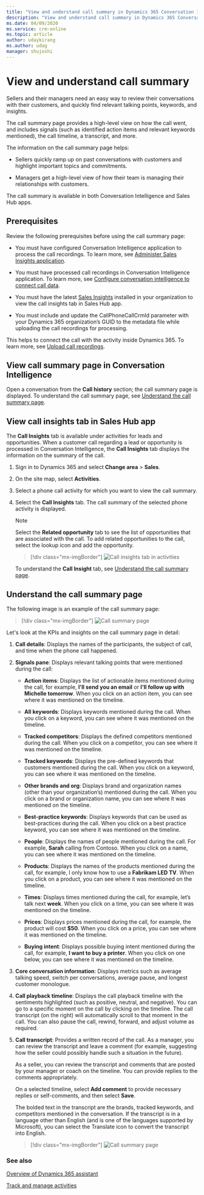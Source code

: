 ```yaml
---
title: "View and understand call summary in Dynamics 365 Conversation Intelligence | MicrosoftDocs"
description: "View and understand call summary in Dynamics 365 Conversation Intelligence."
ms.date: 04/09/2020
ms.service: crm-online
ms.topic: article
author: udaykirang
ms.author: udag
manager: shujoshi
---
```


# View and understand call summary  

Sellers and their managers need an easy way to review their conversations with their customers, and quickly find relevant talking points, keywords, and insights.

The call summary page provides a high-level view on how the call went, and includes signals (such as identified action items and relevant keywords mentioned), the call timeline, a transcript, and more.

The information on the call summary page helps:

- Sellers quickly ramp up on past conversations with customers and highlight important topics and commitments.

- Managers get a high-level view of how their team is managing their relationships with customers.

The call summary is available in both Conversation Intelligence and Sales Hub apps.

## Prerequisites

Review the following prerequisites before using the call summary page:

- You must have configured Conversation Intelligence application to process the call recordings. To learn more, see [Administer Sales Insights application](intro-admin-guide-sales-insights.md#administer-sales-insights-application).

- You must have processed call recordings in Conversation Intelligence application. To learn more, see [Configure conversation intelligence to connect call data](configure-conversation-intelligence-call-data.md).

- You must have the latest [Sales Insights](https://appsource.microsoft.com/product/dynamics-365/mscrm.70b76f06-f739-4808-bd58-b5674a0a42d4?tab=Overview) installed in your organization to view the call insights tab in Sales Hub app. 

- You must include and update the CallPhoneCallCrmId parameter with your Dynamics 365 organization’s GUID to the metadata file while uploading the call recordings for processing. 

This helps to connect the call with the activity inside Dynamics 365. To learn more, see [Upload call recordings](configure-conversation-intelligence-call-data.md#upload-call-recordings).

## View call summary page in Conversation Intelligence

Open a conversation from the **Call history** section; the call summary page is displayed. To understand the call summary page, see [Understand the call summary page](#understand-the-call-summary-page). 

## View call insights tab in Sales Hub app

The **Call Insights** tab is available under activities for leads and opportunities. When a customer call regarding a lead or opportunity is processed in Conversation Intelligence, the **Call Insights** tab displays the information on the summary of the call. 

1.	Sign in to Dynamics 365 and select **Change area** > **Sales**.

2.	On the site map, select **Activities**. 

3.	Select a phone call activity for which you want to view the call summary.

4.	Select the **Call Insights** tab. The call summary of the selected phone activity is displayed. 

    >[!NOTE]
    >Select the **Related opportunity** tab to see the list of opportunities that are associated with the call. To add related opportunities to the call, select the lookup icon and add the opportunity.

    > [!div class="mx-imgBorder"]
    > ![Call insights tab in activities](media/si-app-activities-call-insights-tab.png "Call insights tab in activities")

    To understand the **Call Insight** tab, see [Understand the call summary page](#understand-the-call-summary-page).

## Understand the call summary page

The following image is an example of the call summary page:

> [!div class="mx-imgBorder"]
> ![Call summary page](media/si-app-call-summary-page.png "Call summary page")

Let's look at the KPIs and insights on the call summary page in detail:

1.	**Call details**: Displays the names of the participants, the subject of call, and time when the phone call happened.

2.	**Signals pane**: Displays relevant talking points that were mentioned during the call:

    -	**Action items**: Displays the list of actionable items mentioned during the call, for example, **I'll send you an email** or **I'll follow up with Michelle tomorrow**. When you click on an action item, you can see where it was mentioned on the timeline.

    -	**All keywords**: Displays keywords mentioned during the call. When you click on a keyword, you can see where it was mentioned on the timeline.

    -	**Tracked competitors**: Displays the defined competitors mentioned during the call. When you click on a competitor, you can see where it was mentioned on the timeline.

    -	**Tracked keywords**: Displays the pre-defined keywords that customers mentioned during the call. When you click on a keyword, you can see where it was mentioned on the timeline.

    -	**Other brands and org**: Displays brand and organization names (other than your organization’s) mentioned during the call. When you click on a brand or organization name, you can see where it was mentioned on the timeline. 

    -	**Best-practice keywords**: Displays keywords that can be used as best-practices during the call. When you click on a best practice keyword, you can see where it was mentioned on the timeline.

    -	**People**: Displays the names of people mentioned during the call. For example, **Sarah** calling from Contoso. When you click on a name, you can see where it was mentioned on the timeline.

    -	**Products**: Displays the names of the products mentioned during the call, for example, I only know how to use a **Fabrikam LED TV**. When you click on a product, you can see where it was mentioned on the timeline.

    -	**Times**: Displays times mentioned during the call, for example, let’s talk next **week**. When you click on a time, you can see where it was mentioned on the timeline.

    -	**Prices**: Displays prices mentioned during the call, for example, the product will cost **$50**. When you click on a price, you can see where it was mentioned on the timeline.

    -	**Buying intent**: Displays possible buying intent mentioned during the call, for example, **I want to buy a printer**. When you click on one below, you can see where it was mentioned on the timeline.

3.	**Core conversation information**: Displays metrics such as average talking speed, switch per conversations, average pause, and longest customer monologue.

4.	**Call playback timeline**: Displays the call playback timeline with the sentiments highlighted (such as positive, neutral, and negative). You can go to a specific moment on the call by clicking on the timeline. The call transcript (on the right) will automatically scroll to that moment in the call. You can also pause the call, rewind, forward, and adjust volume as required. 

5.	**Call transcript**: Provides a written record of the call. As a manager, you can review the transcript and leave a comment (for example, suggesting how the seller could possibly handle such a situation in the future). 

    As a seller, you can review the transcript and comments that are posted by your manager or coach on the timeline. You can provide replies to the comments appropriately.

    On a selected timeline, select **Add comment** to provide necessary replies or self-comments, and then select **Save**. 

    The bolded text in the transcript are the brands, tracked keywords, and competitors mentioned in the conversation. If the transcript is in a language other than English (and is one of the languages supported by Microsoft), you can select the Translate icon to convert the transcript into English.

    > [!div class="mx-imgBorder"]
    > ![Call summary page](media/si-app-call-summary-page-translate.png "Call summary page")


### See also

[Overview of Dynamics 365 assistant](overview-dynamics-365-assistant-app-teams.md)

[Track and manage activities](https://docs.microsoft.com/dynamics365/sales-enterprise/manage-activities)
